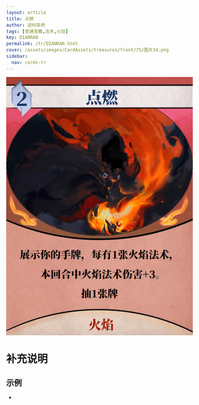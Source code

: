 ```yaml
---
layout: article
title: 点燃
author: 逆时巫师
tags: [普通宝藏,法术,火焰]
key: DIANRAN
permalink: /tr/DIANRAN.html
cover: /assets/images/CardAssets/treasures/front/75/图片34.png
sidebar:
  nav: cards-tr
---
```

![](/assets/images/CardAssets/treasures/front/75/图片34.png)

# 补充说明



## 示例
* 